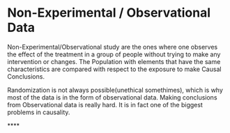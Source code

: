 # Non-Experimental / Observational Data

Non-Experimental/Observational study are the ones where one observes the effect of the treatment in a group of people without trying to make any intervention or changes. The Population with elements that have the same characteristics are compared with respect to the exposure to make Causal Conclusions.

Randomization is not always possible\(unethical somethimes\), which is why most of the data is in the form of observational data. Making conclusions from Observational data is really hard. It is in fact one of the biggest problems in causality. 









\*\*\*\*

